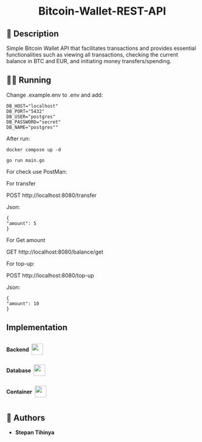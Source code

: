 
<div align=center>

<h1>Bitcoin-Wallet-REST-API</h1>

</div>

###


## 📄 Description

Simple Bitcoin Wallet API that facilitates transactions and provides essential functionalities such as viewing all transactions, checking the current balance in BTC and EUR, and initiating money transfers/spending.



## 🧑‍💻 Running

Change .example.env to .env and add:

    DB_HOST="localhost"
    DB_PORT="5432"
    DB_USER="postgres"
    DB_PASSWORD="secret"
    DB_NAME="postgres""

After run:

    docker compose up -d

    go run main.go

For check use PostMan:

For transfer

POST http://localhost:8080/transfer

Json:

    {
    "amount": 5
    }

For Get amount

GET http://localhost:8080/balance/get

For top-up:

POST http://localhost:8080/top-up

Json:

    {
    "amount": 10
    }



## Implementation


<div style="display:flex; align-items:center">
    <h4 style="padding-right:7px">Backend</h4>
    <img src="https://img.shields.io/badge/go-%2300ADD8.svg?style=for-the-badge&logo=go&logoColor=white" style="height:30px; padding-right:7px">
</div>

<div style="display:flex; align-items:center">
    <h4 style="padding-right:7px">Database</h4>
    <img src ="https://img.shields.io/badge/postgres-%23316192.svg?&style=for-the-badge&logo=postgresql&logoColor=white" style="height:30px; padding-right:7px">
</div>

<div style="display:flex; align-items:center">
    <h4 style="padding-right:7px">Container</h4>
    <img src="https://img.shields.io/badge/docker-%230db7ed.svg?style=for-the-badge&logo=docker&logoColor=white" style="height:30px; padding-right:7px">


</div>




## 🤝 Authors

- **Stepan Tihinya** 
